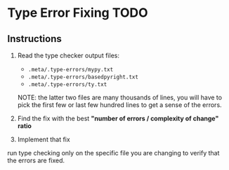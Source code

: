 # Type Error Fixing TODO

## Instructions

1. Read the type checker output files:
   - `.meta/.type-errors/mypy.txt`
   - `.meta/.type-errors/basedpyright.txt`
   - `.meta/.type-errors/ty.txt`

   NOTE: the latter two files are many thousands of lines, you will have to pick the first few or last few hundred lines to get a sense of the errors.

2. Find the fix with the best **"number of errors / complexity of change" ratio**

3. Implement that fix

run type checking only on the specific file you are changing to verify that the errors are fixed.